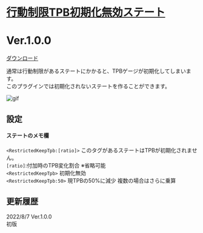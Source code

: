 # [行動制限TPB初期化無効ステート](https://raw.githubusercontent.com/nuun888/MZ/master/NUUN_KeepRestrictedTPB.js)
# Ver.1.0.0
[ダウンロード](https://raw.githubusercontent.com/nuun888/MZ/master/NUUN_KeepRestrictedTPB.js)  

通常は行動制限があるステートにかかると、TPBゲージが初期化してしまいます。  
このプラグインでは初期化されないステートを作ることができます。  

![gif](img/KeepRestrictedTPB.gif)  

## 設定
#### ステートのメモ欄　　
`<RestrictedKeepTpb:[ratio]>` このタグがあるステートはTPBが初期化されません。  
`[ratio]`:付加時のTPB変化割合 ※省略可能  
`<RestrictedKeepTpb>` 初期化無効  
`<RestrictedKeepTpb:50>` 現TPBの50%に減少 複数の場合はさらに乗算  

## 更新履歴
2022/8/7 Ver.1.0.0  
初版  
